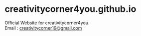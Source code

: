 # creativitycorner4you.github.io

Official Website for creativitycorner4you.<br>
Email : creativitycorner19@gmail.com
